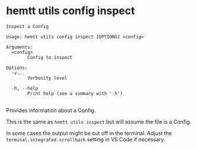 # hemtt utils config inspect

<pre><code>Inspect a Config

Usage: hemtt utils config inspect [OPTIONS] &lt;config&gt;

Arguments:
  &lt;config&gt;
        Config to inspect

Options:
  -v...
        Verbosity level

  -h, --help
        Print help (see a summary with '-h')
</code>
</pre>

Provides information about a Config.

This is the same as `hemtt utils inspect` but will assume the file is a Config.

In some cases the output might be cut off in the terminal. Adjust the `terminal.integrated.scrollback` setting in VS Code if necessary.
